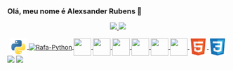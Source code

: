 ### Olá, meu nome é Alexsander Rubens 👋
<div align="center">
  <a href="https://github.com/rubensalexsander">
  <img height="160em" src="https://github-readme-stats.vercel.app/api?username=rubensalexsander&show_icons=true&theme=dark&include_all_commits=true&count_private=true"/>
  <img height="160em" src="https://github-readme-stats.vercel.app/api/top-langs/?username=rubensalexsander&layout=compact&langs_count=7&theme=dark"/>
</div>
<div style="display: inline_block" align="center"><br>
  <img align="center" alt="Rafa-Python" height="40" width="40" src="https://raw.githubusercontent.com/devicons/devicon/master/icons/python/python-original.svg">
  <img align="center" alt="Rafa-Python" height="40" width="40"src="https://cdn.jsdelivr.net/gh/devicons/devicon/icons/django/django-original.svg" />
  <img align="center" height="40" width="40"src="https://cdn.jsdelivr.net/gh/devicons/devicon/icons/pycharm/pycharm-original.svg" />
  <img align="center" height="40" width="40"src="https://cdn.jsdelivr.net/gh/devicons/devicon/icons/pandas/pandas-original-wordmark.svg" />
  <img align="center" height="40" width="40" src="https://cdn.jsdelivr.net/gh/devicons/devicon/icons/numpy/numpy-original.svg" />
  <img align="center" height="40" width="40"src="https://cdn.jsdelivr.net/gh/devicons/devicon/icons/r/r-original.svg" />
  <img align="center" height="40" width="40"src="https://cdn.jsdelivr.net/gh/devicons/devicon/icons/tensorflow/tensorflow-original.svg" />
  <img align="center" height="40" width="40"src="https://cdn.jsdelivr.net/gh/devicons/devicon/icons/vscode/vscode-original.svg" />
  <img align="center" alt="Rafa-HTML" height="40" width="40" src="https://raw.githubusercontent.com/devicons/devicon/master/icons/html5/html5-original.svg">
  <img align="center" alt="Rafa-CSS" height="40" width="40" src="https://raw.githubusercontent.com/devicons/devicon/master/icons/css3/css3-original.svg">
  
</div>
<div> 
  <a href = "rubensalexsander0001@gmail.com"><img src="https://img.shields.io/badge/-Gmail-%23333?style=for-the-badge&logo=gmail&logoColor=white" target="_blank"></a>
  <a href="https://www.linkedin.com/in/alexsander-rubens-40a0131a7/" target="_blank"><img src="https://img.shields.io/badge/-LinkedIn-%230077B5?style=for-the-badge&logo=linkedin&logoColor=white" target="_blank"></a> 
 
</div>
